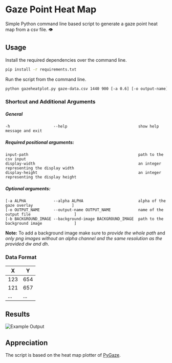 # Gaze Point Heat Map
Simple Python command line based script to generate a gaze point heat map from a csv file. 👁️

## Usage
Install the required dependencies over the command line.
```bash
pip install -r requirements.txt
```

Run the script from the command line.
```bash  
python gazeheatplot.py gaze-data.csv 1440 900 [-a 0.6] [-o output-name] [-b /Users/Me/background.png]
``` 

### Shortcut and Additional Arguments
##### General
```
-h                   --help                               show help message and exit
```
##### Required positional arguments:
```
input-path                                                path to the csv input
display-width                                             an integer representing the display width
display-height                                            an integer representing the display height
```
##### Optional arguments:
```
[-a ALPHA            --alpha ALPHA                        alpha of the gaze overlay                 ]
[-o OUTPUT_NAME      --output-name OUTPUT_NAME            name of the output file                   ]
[-b BACKGROUND_IMAGE --background-image BACKGROUND_IMAGE  path to the background image              ]
```
**Note:** To add a background image make sure to *provide the whole path* and *only png images without an alpha channel and the same resolution as the provided dw and dh*.

### Data Format
|     X         |        Y      |
| ------------- | ------------- |
|     123       |      654      |
|     121       |      657      |
|     ...       |      ...      |

## Results
![Example Output](https://github.com/r0ehre/GazeHeatPlot/blob/master/Example%20Output/output.png)

 ## Appreciation
 The script is based on the heat map plotter of [PyGaze](http://www.pygaze.org).
